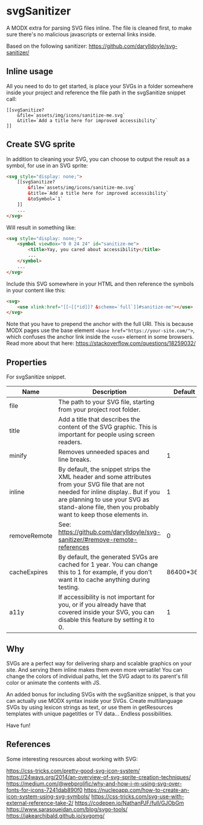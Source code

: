 # svgSanitizer

A MODX extra for parsing SVG files inline. The file is cleaned first, to make sure there's no malicious javascripts or external links inside.

Based on the following sanitizer: https://github.com/darylldoyle/svg-sanitizer/

## Inline usage

All you need to do to get started, is place your SVGs in a folder somewhere inside your project and reference the file path in the svgSanitize snippet call:

```
[[svgSanitize?
    &file=`assets/img/icons/sanitize-me.svg`
    &title=`Add a title here for improved accessibility`
]]
```

## Create SVG sprite

In addition to cleaning your SVG, you can choose to output the result as a symbol, for use in an SVG sprite:

```html
<svg style="display: none;">
    [[svgSanitize?
        &file=`assets/img/icons/sanitize-me.svg`
        &title=`Add a title here for improved accessibility`
        &toSymbol=`1`
    ]]
    ...
</svg>
```

Will result in something like:

```html
<svg style="display: none;">
    <symbol viewBox="0 0 24 24" id="sanitize-me">
        <title>Yay, you cared about accessibility</title>
        ...
    </symbol>
    ...
</svg>
```

Include this SVG somewhere in your HTML and then reference the symbols in your content like this:

```html
<svg>
    <use xlink:href="[[~[[*id]]? &scheme=`full`]]#sanitize-me"></use>
</svg>
```

Note that you have to prepend the anchor with the full URI. This is because MODX pages use the base element `<base href="https://your-site.com/">`, which confuses the anchor link inside the `<use>` element in some browsers.
Read more about that here: https://stackoverflow.com/questions/18259032/

## Properties

For svgSanitize snippet.

Name | Description | Default
--- | --- | ---
file | The path to your SVG file, starting from your project root folder. |
title | Add a title that describes the content of the SVG graphic. This is important for people using screen readers. |
minify | Removes unneeded spaces and line breaks. | 1
inline | By default, the snippet strips the XML header and some attributes from your SVG file that are not needed for inline display.. But if you are planning to use your SVG as stand-alone file, then you probably want to keep those elements in. | 1
removeRemote | See: https://github.com/darylldoyle/svg-sanitizer/#remove-remote-references | 0
cacheExpires | By default, the generated SVGs are cached for 1 year. You can change this to 1 for example, if you don't want it to cache anything during testing. | 86400*365
a11y | If accessibility is not important for you, or if you already have that covered inside your SVG, you can disable this feature by setting it to 0. | 1

## Why

SVGs are a perfect way for delivering sharp and scalable graphics on your site. And serving them inline makes them even more versatile! You can change the colors of individual paths, let the SVG adapt to its parent's fill color or animate the contents with JS.

An added bonus for including SVGs with the svgSanitize snippet, is that you can actually use MODX syntax inside your SVGs. Create multilanguage SVGs by using lexicon strings as text, or use them in getResources templates with unique pagetitles or TV data... Endless possibilities.

Have fun!

## References

Some interesting resources about working with SVG:

https://css-tricks.com/pretty-good-svg-icon-system/
https://24ways.org/2014/an-overview-of-svg-sprite-creation-techniques/
https://medium.com/@webprolific/why-and-how-i-m-using-svg-over-fonts-for-icons-7241dab890f0
https://nucleoapp.com/how-to-create-an-icon-system-using-svg-symbols/
https://css-tricks.com/svg-use-with-external-reference-take-2/
https://codepen.io/NathanPJF/full/GJObGm
https://www.sarasoueidan.com/blog/svgo-tools/
https://jakearchibald.github.io/svgomg/